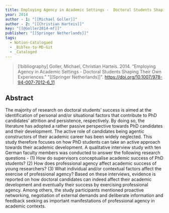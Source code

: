```yaml
---
title: Employing Agency in Academic Settings -  Doctoral Students Shaping Their Own Experiences
year: 2014
author - 1: "[[Michael Goller]]"
author - 2: "[[Christian Harteis]]"
key: "[[@Goller2014-mf]]"
publisher: "[[Springer Netherlands]]"
tags:
  - Notion-Catalogued
  - _BibTex-to-MD-Git
  - _Cataloged
---
```


> [!bibliography]
> Goller, Michael, Christian Harteis. 2014. “Employing Agency in Academic Settings -  Doctoral Students Shaping Their Own Experiences.” "[[Springer Netherlands]]". https://doi.org/10.1007/978-94-007-7012-6_11

## Abstract
The majority of research on doctoral students’ success is aimed at the identification of personal and/or situational factors that contribute to PhD candidates’ attrition and persistence, respectively. By doing so, the literature has adopted a rather passive perspective towards PhD candidates and their development. The active role of candidates being agentic constructors of their academic career has been widely neglected. This study therefore focuses on how PhD students can take an active approach towards their academic development. A qualitative interview study with ten German faculty members was conducted to answer the following research questions -  (1) How do supervisors conceptualise academic success of PhD students? (2) How does professional agency affect academic success of young researchers? (3) What individual and/or contextual factors affect the exercise of professional agency? Based on these interviews, evidence is reported on how doctoral candidates can indeed affect their academic development and eventually their success by exercising professional agency. Among others, the study participants mentioned proactive networking, negotiation of external demands and deliberate information and feedback seeking as important manifestations of professional agency in academic contexts.